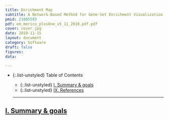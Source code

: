 ```yaml
---
title: Enrichment Map
subtitle: A Network-Based Method for Gene-Set Enrichment Visualization and Interpretation
pmid: 21085593
pdf: em_merico_plosOne_v5_11_2010.pdf.pdf
cover: cover.jpg
date: 2010-11-15
layout: document
category: Software
draft: false
figures:
data:

---
```


- {:.list-unstyled} Table of Contents
  - {:.list-unstyled} [I. Summary & goals](#summaryGoals)
  - {:.list-unstyled} [IX. References](#references)

  <hr/>

## <a href="#summaryGoals" name="summaryGoals">I. Summary & goals</a>
